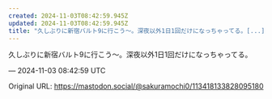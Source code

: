 ```yaml
---
created: 2024-11-03T08:42:59.945Z
updated: 2024-11-03T08:42:59.945Z
title: "久しぶりに新宿バルト9に行こう〜。深夜以外1日1回だけになっちゃってる。[...]"
---
```


<p>久しぶりに新宿バルト9に行こう〜。深夜以外1日1回だけになっちゃってる。</p>

&mdash; 2024-11-03 08:42:59 UTC

Original URL: https://mastodon.social/@sakuramochi0/113418133828095180
